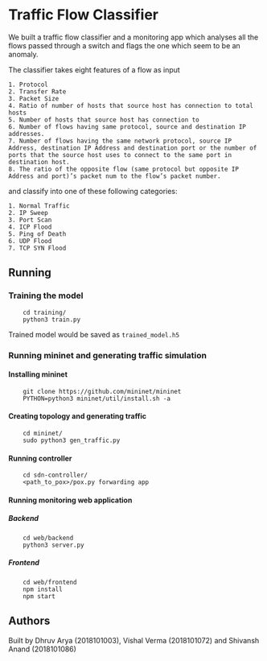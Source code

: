 # Traffic Flow Classifier

We built a traffic flow classifier and a monitoring app which analyses all the flows passed through a switch and flags the one which seem to be an anomaly.

The classifier takes eight features of a flow as input 

	1. Protocol
	2. Transfer Rate
	3. Packet Size
	4. Ratio of number of hosts that source host has connection to total hosts
	5. Number of hosts that source host has connection to
	6. Number of flows having same protocol, source and destination IP addresses.
	7. Number of flows having the same network protocol, source IP Address, destination IP Address and destination port or the number of ports that the source host uses to connect to the same port in destination host.
	8. The ratio of the opposite flow (same protocol but opposite IP Address and port)’s packet num to the flow’s packet number.

and classify into one of these following categories:

	1. Normal Traffic
	2. IP Sweep
	3. Port Scan
	4. ICP Flood
	5. Ping of Death
	6. UDP Flood
	7. TCP SYN Flood

## Running

### Training the model

```
	cd training/
	python3 train.py
```

Trained model would be saved as `trained_model.h5`

### Running mininet and generating traffic simulation

#### Installing mininet

```
	git clone https://github.com/mininet/mininet
	PYTHON=python3 mininet/util/install.sh -a
```

#### Creating topology and generating traffic

```
	cd mininet/
	sudo python3 gen_traffic.py
```

#### Running controller

```
	cd sdn-controller/
	<path_to_pox>/pox.py forwarding app
```

#### Running monitoring web application

##### Backend
```
	cd web/backend
	python3 server.py
```

##### Frontend
```
	cd web/frontend
	npm install
	npm start
```

## Authors

Built by Dhruv Arya (2018101003), Vishal Verma (2018101072) and Shivansh Anand (2018101086)